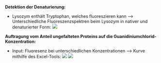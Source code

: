**Detektion der Denaturierung:**
- Lysozym enthält Tryptophan, welches fluoreszieren kann --> Unterschiedliche Fluoreszenzspektren beim Lysozym in nativer und denaturierter Form: 
![](Pasted%20image%2020250604154442.png)

**Auftragung vom Anteil ungefalteten Proteins auf die Guanidiniumchlorid-Konzentration:**
- Input: Fluoresenz bei unterschiedlichen Konzentrationen --> Kurve mithilfe des Excel-Tools:
![](Pasted%20image%2020250604154731.png)
![](Pasted%20image%2020250604154747.png)
